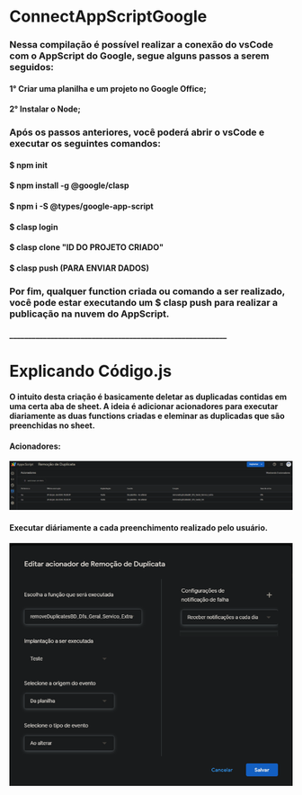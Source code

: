 # ConnectAppScriptGoogle
 
### Nessa compilação é possível realizar a conexão do vsCode com o AppScript do Google, segue alguns passos a serem seguidos:

#### 1° Criar uma planilha e um projeto no Google Office;
#### 2° Instalar o Node;


### Após os passos anteriores, você poderá abrir o vsCode e executar os seguintes comandos:

#### $ npm init
#### $ npm install -g @google/clasp
#### $ npm i -S @types/google-app-script
#### $ clasp login
#### $ clasp clone "ID DO PROJETO CRIADO"
#### $ clasp push  (PARA ENVIAR DADOS)


### Por fim, qualquer function criada ou comando a ser realizado, você pode estar executando um $ clasp push para realizar a publicação na nuvem do AppScript.



#### __________________________________________________________


# Explicando Código.js

#### O intuito desta criação é basicamente deletar as duplicadas contidas em uma certa aba de sheet. A ideia é adicionar acionadores para executar diariamente as duas functions criadas e eleminar as duplicadas que são preenchidas no sheet.

#### Acionadores: 

![Alt text](image.png)

#### Executar diáriamente a cada preenchimento realizado pelo usuário.
![Alt text](image-1.png)